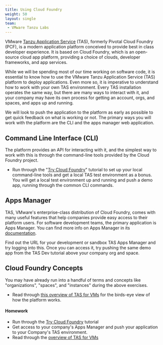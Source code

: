 ```yaml
---
title: Using Cloud Foundry
weight: 50
layout: single
team:
 - VMware Tanzu Labs
---
```


VMware [Tanzu Application Service](https://tanzu.vmware.com/application-service) (TAS), formerly Pivotal Cloud Foundry (PCF), is a modern application platform conceived to provide best in class developer experience. It is based on Cloud Foundry, which is an open-source cloud app platform, providing a choice of clouds, developer frameworks, and app services. 

While we will be spending most of our time working on software code, it is essential to know how to use the VMware Tanzu Application Service (TAS) platform to deploy applications. Even more so, it is imperative to understand how to work with your own TAS environment. Every TAS installation operates the same way, but there are many ways to interact with it, and your company may have its own process for getting an account, orgs, and spaces, and apps up and running.

We will look to push the application to the platform as early as possible to get quick feedback on what is working or not. The primary ways you will work with the platform are the CLI and the apps manager web application.


## Command Line Interface (CLI)

The platform provides an API for interacting with it, and the simplest way to work with this is through the command-line tools provided by the Cloud Foundry project.

* Run through the "[Try Cloud Foundry](https://katacoda.com/cloudfoundry-tutorials/scenarios/trycf)" tutorial to set up your local command-line tools and get a local TAS test environment as a bonus. You will get a local test environment up and running and push a demo app, running through the common CLI commands.


## Apps Manager

TAS, VMware's enterprise-class distribution of Cloud Foundry, comes with many useful features that help companies provide easy access to their platform users. For software development teams, the primary application is Apps Manager. You can find more info on Apps Manager in its [documentation](https://docs.pivotal.io/application-service/2-11/console/dev-console.html).

Find out the URL for your development or sandbox TAS Apps Manager and try logging into this. Once you can access it, try pushing the same demo app from the TAS Dev tutorial above your company org and space. 


## Cloud Foundry Concepts
You may have already run into a handful of terms and concepts like "organizations", "spaces", and "instances" during the above exercises. 

- Read through [this overview of TAS for VMs](https://docs.pivotal.io/application-service/2-11/concepts/overview.html) for the birds-eye view of how the platform works.

#### Homework

- Run through the [Try Cloud Foundry](https://katacoda.com/cloudfoundry-tutorials/scenarios/trycf) tutorial
- Get access to your company's Apps Manager and push your application to your Company's TAS environment.
- Read through the [overview of TAS for VMs](https://docs.pivotal.io/application-service/2-11/concepts/overview.html) 


